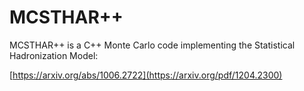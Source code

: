 # MCSTHAR++

MCSTHAR++ is a C++ Monte Carlo code implementing the Statistical Hadronization Model:

[https://arxiv.org/abs/1006.2722](https://arxiv.org/pdf/1204.2300)
